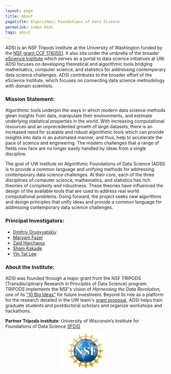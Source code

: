 ```yaml
---
layout: page
title: About
pagetitle: Algorithmic Foundations of Data Science
permalink: index.html
tags: about
---
```

ADSI is an NSF Tripods Institute at the University of Washington funded by the [NSF grant CCF 1740551](https://www.nsf.gov/awardsearch/showAward?AWD_ID=1740551). It also sits under the umbrella of the broader [eScience Institute](http://escience.washington.edu/) which serves as a portal to data science initiatives at UW. ADSI focuses on developing theoretical and algorithmic tools bridging mathematics, computer science, and statistics for addressing contemporary data science challenges. ADSI contributes to the broader effort of the eScience Institute, which focuses on connecting data science methodology with domain scientists.

### Mission Statement:
Algorithmic tools underpin the ways in which modern data science methods glean insights from data, manipulate their environments, and estimate underlying statistical properties in the world. With increasing computational resources and an unprecedented growth of large datasets, there is an increased need for scalable and robust algorithmic tools which can provide insights into data in an automated manner, and thus, help to accelerate the pace of science and engineering. The modern challenges that a range of fields now face are no longer easily handled by ideas from a single discipline.

The goal of UW Institute on Algorithmic Foundations of Data Science (ADSI) is to provide a common language and unifying methods for addressing contemporary data science challenges. At their core, each of the three disciplines of computer science, mathematics, and statistics has rich theories of complexity and robustness. These theories have influenced the design of the available tools that are used to address real world computational problems. Going forward, the project seeks new algorithms and design principles that unify ideas and provide a common language for addressing contemporary data science challenges.

### Principal Investigators:
* [Dmitriy Drusvyatskiy](http://sites.math.washington.edu/~ddrusv/)
* [Maryam Fazel](https://faculty.washington.edu/mfazel/)
* [Zaid Harchaoui](http://faculty.washington.edu/zaid/)
* [Sham Kakade](https://homes.cs.washington.edu/~sham/)
* [Yin Tat Lee](http://yintat.com/)

### About the Institute:
ADSI was founded through a major grant from the NSF TRIPODS (Transdisciplinary Research in Principles of Data Science) program. TRIPODS implements the NSF's vision of *Harnessing the Data Revolution,* one of its ["10 Big Ideas"](https://www.nsf.gov/about/congress/reports/nsf_big_ideas.pdf) for future investment. Beyond its role as a platform for the research detailed in the UW team's [grant proposal](https://www.nsf.gov/awardsearch/showAward?AWD_ID=1740551), ADSI helps train graduate students and postdoctoral scholars and organize workshops and hackathons.

**Partner Tripods institute**: University of Wisconsin’s Institute for Foundations of Data Science [(IFDS)](https://ifds.wisc.edu/)

<center><img src="images/NSF.gif" style="width:30%;"></center>
